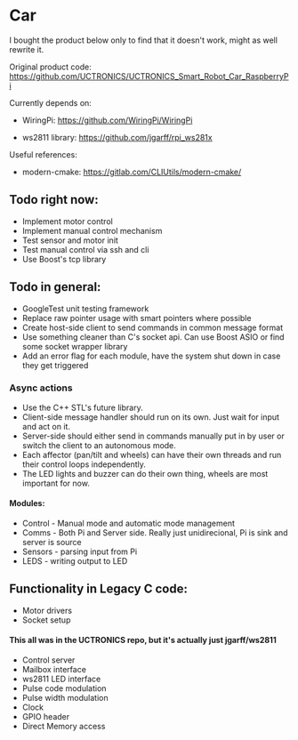 # Car

I bought the product below only to find that it doesn't work, might as well rewrite it.

Original product code: https://github.com/UCTRONICS/UCTRONICS_Smart_Robot_Car_RaspberryPi

Currently depends on:

* WiringPi: https://github.com/WiringPi/WiringPi

* ws2811 library: https://github.com/jgarff/rpi_ws281x

Useful references:

* modern-cmake: https://gitlab.com/CLIUtils/modern-cmake/


Todo right now:
-----------------------------------
* Implement motor control
* Implement manual control mechanism
* Test sensor and motor init
* Test manual control via ssh and cli
* Use Boost's tcp library

Todo in general:
-----------------------------------
* GoogleTest unit testing framework
* Replace raw pointer usage with smart pointers where possible
* Create host-side client to send commands in common message format
* Use something cleaner than C's socket api. Can use Boost ASIO or find some socket wrapper library
* Add an error flag for each module, have the system shut down in case
they get triggered

### Async actions
* Use the C++ STL's future library. 
* Client-side message handler should run on its own. Just wait for input and act on it.
* Server-side should either send in commands manually put in by user or switch the client to an autonomous mode.
* Each affector (pan/tilt and wheels) can have their own threads and run their control loops independently.
* The LED lights and buzzer can do their own thing, wheels are most important for now.

#### Modules:
* Control - Manual mode and automatic mode management
* Comms - Both Pi and Server side. Really just unidirecional, Pi is sink and server is source
* Sensors - parsing input from Pi
* LEDS - writing output to LED


Functionality in Legacy C code:
-----------------------------------
* Motor drivers
* Socket setup


#### This all was in the UCTRONICS repo, but it's actually just jgarff/ws2811
* Control server
* Mailbox interface
* ws2811 LED interface
* Pulse code modulation
* Pulse width modulation
* Clock
* GPIO header
* Direct Memory access